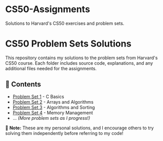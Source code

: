 # CS50-Assignments
Solutions to Harvard's CS50 exercises and problem sets.
# CS50 Problem Sets Solutions  
This repository contains my solutions to the problem sets from Harvard's CS50 course. Each folder includes source code, explanations, and any additional files needed for the assignments.  

## 📂 Contents  
- [Problem Set 1](./pset1/) - C Basics  
- [Problem Set 2](./pset2/) - Arrays and Algorithms  
- [Problem Set 3](./pset3/) - Algorithms and Sorting  
- [Problem Set 4](./pset4/) - Memory Management  
- ... *(More problem sets as I progress!)*  

🚀 **Note:** These are my personal solutions, and I encourage others to try solving them independently before referring to my code!  
